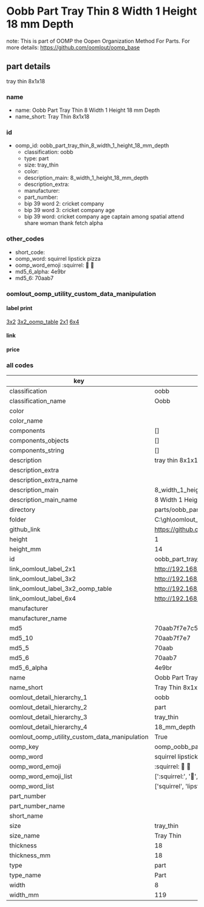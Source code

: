# Oobb Part Tray Thin 8 Width 1 Height 18 mm Depth  

note: This is part of OOMP the Oopen Organization Method For Parts. For more details: https://github.com/oomlout/oomp_base

##  part details
  



tray thin 8x1x18



### name
* name: Oobb Part Tray Thin 8 Width 1 Height 18 mm Depth
* name_short: Tray Thin 8x1x18 
### id
* oomp_id: oobb_part_tray_thin_8_width_1_height_18_mm_depth
  * classification: oobb
  * type: part
  * size: tray_thin
  * color: 
  * description_main: 8_width_1_height_18_mm_depth
  * description_extra: 
  * manufacturer: 
  * part_number: 
  * bip 39 word 2: cricket company
  * bip 39 word 3: cricket company age
  * bip 39 word: cricket company age captain among spatial attend share woman thank fetch alpha

### other_codes
* short_code: 
* oomp_word: squirrel lipstick pizza
* oomp_word_emoji :squirrel: :lipstick: :pizza:
* md5_6_alpha: 4e9br
* md5_6: 70aab7






### oomlout_oomp_utility_custom_data_manipulation
#### label print
[3x2](http://192.168.1.245:1112/?label=oomp%204e9br)
[3x2_oomp_table](http://192.168.1.108:1112/?label=oomp%204e9br)
[2x1](http://192.168.1.242:1112/?label=oomp%204e9br)
[6x4](http://192.168.1.55:1112/?label=oomp%204e9br)    

#### link

                              

#### price







### all codes 
| key | value |  
| --- | --- |  
| classification | oobb |  
| classification_name | Oobb |  
| color |  |  
| color_name |  |  
| components | [] |  
| components_objects | [] |  
| components_string | [] |  
| description | tray thin 8x1x18 |  
| description_extra |  |  
| description_extra_name |  |  
| description_main | 8_width_1_height_18_mm_depth |  
| description_main_name | 8 Width 1 Height 18 mm Depth |  
| directory | parts/oobb_part_tray_thin_8_width_1_height_18_mm_depth |  
| folder | C:\gh\oomlout_oobb_version_4_generated_parts\things\oobb_part_tray_thin_8_width_1_height_18_mm_depth |  
| github_link | https://github.com/oomlout/oomlout_oomp_part_src/tree/main/parts/oobb_part_tray_thin_8_width_1_height_18_mm_depth |  
| height | 1 |  
| height_mm | 14 |  
| id | oobb_part_tray_thin_8_width_1_height_18_mm_depth |  
| link_oomlout_label_2x1 | http://192.168.1.242:1112/?label=oomp%204e9br |  
| link_oomlout_label_3x2 | http://192.168.1.245:1112/?label=oomp%204e9br |  
| link_oomlout_label_3x2_oomp_table | http://192.168.1.108:1112/?label=oomp%204e9br |  
| link_oomlout_label_6x4 | http://192.168.1.55:1112/?label=oomp%204e9br |  
| manufacturer |  |  
| manufacturer_name |  |  
| md5 | 70aab7f7e7c521d34203f222098ba19b |  
| md5_10 | 70aab7f7e7 |  
| md5_5 | 70aab |  
| md5_6 | 70aab7 |  
| md5_6_alpha | 4e9br |  
| name | Oobb Part Tray Thin 8 Width 1 Height 18 mm Depth |  
| name_short | Tray Thin 8x1x18  |  
| oomlout_detail_hierarchy_1 | oobb |  
| oomlout_detail_hierarchy_2 | part |  
| oomlout_detail_hierarchy_3 | tray_thin |  
| oomlout_detail_hierarchy_4 | 18_mm_depth |  
| oomlout_oomp_utility_custom_data_manipulation | True |  
| oomp_key | oomp_oobb_part_tray_thin_8_width_1_height_18_mm_depth |  
| oomp_word | squirrel lipstick pizza |  
| oomp_word_emoji | :squirrel: :lipstick: :pizza: |  
| oomp_word_emoji_list | [':squirrel:', ':lipstick:', ':pizza:'] |  
| oomp_word_list | ['squirrel', 'lipstick', 'pizza'] |  
| part_number |  |  
| part_number_name |  |  
| short_name |  |  
| size | tray_thin |  
| size_name | Tray Thin |  
| thickness | 18 |  
| thickness_mm | 18 |  
| type | part |  
| type_name | Part |  
| width | 8 |  
| width_mm | 119 |  
